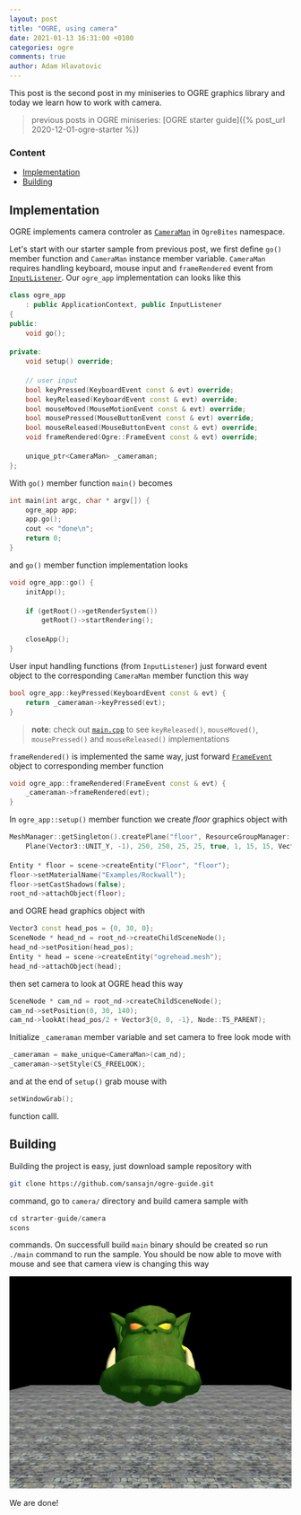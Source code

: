 ```yaml
---
layout: post
title: "OGRE, using camera"
date: 2021-01-13 16:31:00 +0100
categories: ogre
comments: true
author: Adam Hlavatovic
---
```


This post is the second post in my miniseries to OGRE graphics library and today we learn how to work with camera.

> previous posts in OGRE miniseries: [OGRE starter guide]({% post_url 2020-12-01-ogre-starter %})

### Content

- [Implementation](#implementation)
- [Building](#building)


## Implementation

OGRE implements camera controler as [`CameraMan`][CameraMan] in `OgreBites` namespace.

Let's start with our starter sample from previous post, we first define `go()` member function and `CameraMan` instance member variable. `CameraMan` requires handling keyboard, mouse input and `frameRendered` event from [`InputListener`][InputListener]. Our `ogre_app` implementation can looks like this

```c++
class ogre_app
	: public ApplicationContext, public InputListener
{
public:
	void go();

private:
	void setup() override;

	// user input
	bool keyPressed(KeyboardEvent const & evt) override;
	bool keyReleased(KeyboardEvent const & evt) override;
	bool mouseMoved(MouseMotionEvent const & evt) override;
	bool mousePressed(MouseButtonEvent const & evt) override;
	bool mouseReleased(MouseButtonEvent const & evt) override;
	void frameRendered(Ogre::FrameEvent const & evt) override;

	unique_ptr<CameraMan> _cameraman;
};
```

With `go()` member function `main()` becomes

```c++
int main(int argc, char * argv[]) {
	ogre_app app;
	app.go();
	cout << "done\n";
	return 0;
}
```

and `go()` member function implementation looks

```c++
void ogre_app::go() {
	initApp();

	if (getRoot()->getRenderSystem())
		getRoot()->startRendering();

	closeApp();
}
```

User input handling functions (from `InputListener`) just forward event object to the corresponding `CameraMan` member function this way

```c++
bool ogre_app::keyPressed(KeyboardEvent const & evt) {
	return _cameraman->keyPressed(evt);
}
```

> **note**: check out [`main.cpp`]() to see `keyReleased()`, `mouseMoved()`, `mousePressed()` and `mouseReleased()` implementations

`frameRendered()` is implemented the same way, just forward [`FrameEvent`][FrameEvent] object to corresponding member function

```c++
void ogre_app::frameRendered(FrameEvent const & evt) {
	_cameraman->frameRendered(evt);
}
```

In `ogre_app::setup()` member function we create *floor* graphics object with

```c++
MeshManager::getSingleton().createPlane("floor", ResourceGroupManager::DEFAULT_RESOURCE_GROUP_NAME,
	Plane(Vector3::UNIT_Y, -1), 250, 250, 25, 25, true, 1, 15, 15, Vector3::UNIT_Z);

Entity * floor = scene->createEntity("Floor", "floor");
floor->setMaterialName("Examples/Rockwall");
floor->setCastShadows(false);
root_nd->attachObject(floor);
```

and OGRE head graphics object with

```c++
Vector3 const head_pos = {0, 30, 0};
SceneNode * head_nd = root_nd->createChildSceneNode();
head_nd->setPosition(head_pos);
Entity * head = scene->createEntity("ogrehead.mesh");
head_nd->attachObject(head);
```

then set camera to look at OGRE head this way

```c++
SceneNode * cam_nd = root_nd->createChildSceneNode();
cam_nd->setPosition(0, 30, 140);
cam_nd->lookAt(head_pos/2 + Vector3{0, 0, -1}, Node::TS_PARENT);
```

Initialize `_cameraman` member variable and set camera to free look mode with

```c++
_cameraman = make_unique<CameraMan>(cam_nd);
_cameraman->setStyle(CS_FREELOOK);
```

and at the end of `setup()` grab mouse with 

```c++
setWindowGrab();
```

function calll.


## Building

Building the project is easy, just download sample repository with

```bash
git clone https://github.com/sansajn/ogre-guide.git
```

command, go to `camera/` directory and build camera sample with

```c++
cd strarter-guide/camera
scons
```

commands. On successfull build `main` binary should be created so run `./main` command to run the sample. You should be now able to move with mouse and see that camera view is changing this way 

![ogre_camera_head.webp](https://github.com/sansajn/ogre-guide/raw/master/doc/camera_head.webp "moving with camera in the sample window")

We are done!


[CameraMan]: https://ogrecave.github.io/ogre/api/latest/class_ogre_bites_1_1_camera_man.html
[InputListener]: https://ogrecave.github.io/ogre/api/latest/struct_ogre_bites_1_1_input_listener.html
[FrameEvent]: https://ogrecave.github.io/ogre/api/latest/struct_ogre_1_1_frame_event.html